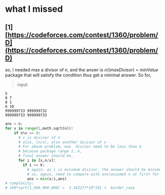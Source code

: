 # what I missed

## [1] [https://codeforces.com/contest/1360/problem/D](https://codeforces.com/contest/1360/problem/D)

so, I needed max a divisor of $n$, and the answr is $n/(maxDivisor)$ = $minValue$ package that will satisfy the condition thus get a minimal answer. So for,

> input

```text
5
8 7
8 1
6 10
999999733 999999732
999999733 999999733
```

```python
ans = n;
for x in range(1,math.sqrt(n)):
    if n%x == 0:
      # x is divisor of n
      # also, (n/x), also another divisor of x
      # For above problem, max  divisor need to be less than k
      # because package range 1..k,
      # final answer should be,
      for i in [x,n/x]:
        if i <= k:
          # again, as i is minimum divisor, the answer should be minimum when choosign maximum divisor.
          # so, again, need to compare with ans(assumed n at first for n being prime)
          ans = min(x/i,ans)
# complexity:
# 100*sqrt(1_000_000_000) >  3.162277*10^{6} <  border_case

```

